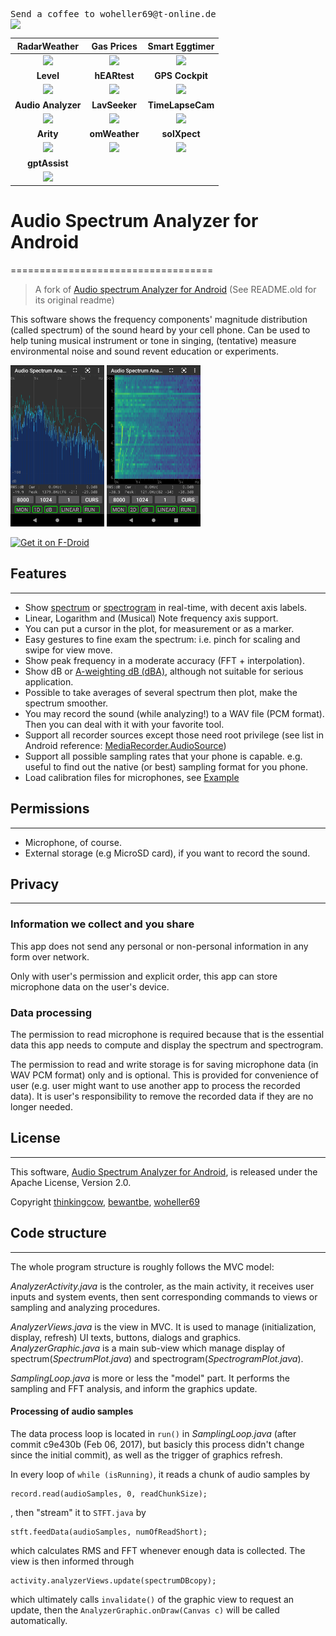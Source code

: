 <pre>Send a coffee to woheller69@t-online.de 
<a href= "https://www.paypal.com/signin"><img  align="left" src="https://www.paypalobjects.com/webstatic/de_DE/i/de-pp-logo-150px.png"></a></pre>


| **RadarWeather** | **Gas Prices** | **Smart Eggtimer** |
|:---:|:---:|:---:|
| [<img src="https://github.com/woheller69/weather/blob/main/fastlane/metadata/android/en-US/images/icon.png" width="50">](https://f-droid.org/packages/org.woheller69.weather/)| [<img src="https://github.com/woheller69/spritpreise/blob/main/fastlane/metadata/android/en-US/images/icon.png" width="50">](https://f-droid.org/packages/org.woheller69.spritpreise/) | [<img src="https://github.com/woheller69/eggtimer/blob/main/fastlane/metadata/android/en-US/images/icon.png" width="50">](https://f-droid.org/packages/org.woheller69.eggtimer/) |
| **Level** | **hEARtest** | **GPS Cockpit** |
| [<img src="https://github.com/woheller69/Level/blob/master/fastlane/metadata/android/en-US/images/icon.png" width="50">](https://f-droid.org/packages/org.woheller69.level/) | [<img src="https://github.com/woheller69/audiometry/blob/new/fastlane/metadata/android/en-US/images/icon.png" width="50">](https://f-droid.org/packages/org.woheller69.audiometry/) | [<img src="https://github.com/woheller69/gpscockpit/blob/master/fastlane/metadata/android/en-US/images/icon.png" width="50">](https://f-droid.org/packages/org.woheller69.gpscockpit/) |
| **Audio Analyzer** | **LavSeeker** | **TimeLapseCam** |
| [<img src="https://github.com/woheller69/audio-analyzer-for-android/blob/master/fastlane/metadata/android/en-US/images/icon.png" width="50">](https://f-droid.org/packages/org.woheller69.audio_analyzer_for_android/) |[<img src="https://github.com/woheller69/lavatories/blob/master/fastlane/metadata/android/en-US/images/icon.png" width="50">](https://f-droid.org/packages/org.woheller69.lavatories/) | [<img src="https://github.com/woheller69/TimeLapseCamera/blob/master/fastlane/metadata/android/en-US/images/icon.png" width="50">](https://f-droid.org/packages/org.woheller69.TimeLapseCam/) |
| **Arity** | **omWeather** | **solXpect** |
| [<img src="https://github.com/woheller69/arity/blob/master/fastlane/metadata/android/en-US/images/icon.png" width="50">](https://f-droid.org/packages/org.woheller69.arity/) | [<img src="https://github.com/woheller69/omweather/blob/master/fastlane/metadata/android/en-US/images/icon.png" width="50">](https://f-droid.org/packages/org.woheller69.omweather/) | [<img src="https://github.com/woheller69/solXpect/blob/main/fastlane/metadata/android/en-US/images/icon.png" width="50">](https://f-droid.org/packages/org.woheller69.solxpect/) |
| **gptAssist** |  |  |
| [<img src="https://github.com/woheller69/gptassist/blob/master/fastlane/metadata/android/en-US/images/icon.png" width="50">](https://f-droid.org/packages/org.woheller69.gptassist/) |  |  |

# Audio Spectrum Analyzer for Android
===================================

>  A fork of [Audio spectrum Analyzer for Android](https://code.google.com/p/audio-analyzer-for-android/) (See README.old for its original readme)

  This software shows the frequency components' magnitude distribution (called spectrum) of the sound heard by your cell phone. Can be used to help tuning musical instrument or tone in singing, (tentative) measure environmental noise and sound revent education or experiments.

  <img src="fastlane/metadata/android/en-US/images/phoneScreenshots/01.png" width="150"/> <img src="fastlane/metadata/android/en-US/images/phoneScreenshots/02.png" width="150"/> 

  <a href="https://f-droid.org/packages/org.woheller69.audio_analyzer_for_android"><img alt="Get it on F-Droid" src="https://fdroid.gitlab.io/artwork/badge/get-it-on.png" height="100"></a>


## Features
--------

* Show [spectrum](http://en.wikipedia.org/wiki/Frequency_spectrum) or [spectrogram](http://en.wikipedia.org/wiki/Spectrogram) in real-time, with decent axis labels.
* Linear, Logarithm and (Musical) Note frequency axis support.
* You can put a cursor in the plot, for measurement or as a marker.
* Easy gestures to fine exam the spectrum: i.e. pinch for scaling and swipe for  view move.
* Show peak frequency in a moderate accuracy (FFT + interpolation).
* Show dB or [A-weighting dB (dBA)](http://en.wikipedia.org/wiki/A-weighting), although not suitable for serious application.
* Possible to take averages of several spectrum then plot, make the spectrum smoother.
* You may record the sound (while analyzing!) to a WAV file (PCM format). Then you can deal with it with your favorite tool.
* Support all recorder sources except those need root privilege (see list in Android reference: [MediaRecorder.AudioSource](http://developer.android.com/reference/android/media/MediaRecorder.AudioSource.html))
* Support all possible sampling rates that your phone is capable. e.g. useful to find out the native (or best) sampling format for you phone.
* Load calibration files for microphones, see [Example](https://github.com/woheller69/audio-analyzer-for-android/blob/master/example_calibration.txt) 

## Permissions
-------------------------

* Microphone, of course.
* External storage (e.g MicroSD card), if you want to record the sound.

## Privacy
-------------------------
### Information we collect and you share

This app does not send any personal or non-personal information in any form over network. 

Only with user's permission and explicit order, this app can store microphone data on the user's device.

### Data processing

The permission to read microphone is required because that is the essential data this app needs to compute and display the spectrum and spectrogram.

The permission to read and write storage is for saving microphone data (in WAV PCM format) only and is optional. 
This is provided for convenience of user (e.g. user might want to use another app to process the recorded data). It is user's responsibility to remove the recorded data if they are no longer needed.


## License
--------

This software, [Audio Spectrum Analyzer for Android](https://github.com/woheller69/audio-analyzer-for-android), is released under the Apache License, Version 2.0.

Copyright [thinkingcow](https://github.com/thinkingcow), [bewantbe](https://github.com/bewantbe), [woheller69](https://github.com/woheller69)


## Code structure
--------------

The whole program structure is roughly follows the MVC model: 

_AnalyzerActivity.java_ is the controler, as the main activity, it receives user inputs and system events, then sent corresponding commands to views or sampling and analyzing procedures.

_AnalyzerViews.java_ is the view in MVC. It is used to manage (initialization, display, refresh) UI texts, buttons, dialogs and graphics.
_AnalyzerGraphic.java_ is a main sub-view which manage display of spectrum(_SpectrumPlot.java_) and spectrogram(_SpectrogramPlot.java_).

_SamplingLoop.java_ is more or less the "model" part. It performs the sampling and FFT analysis, and inform the graphics update.


#### Processing of audio samples
The data process loop is located in `run()` in _SamplingLoop.java_ (after commit c9e430b (Feb 06, 2017), but basicly this process didn't change since the initial commit), as well as the trigger of graphics refresh.

In every loop of `while (isRunning)`, it reads a chunk of audio samples by

    record.read(audioSamples, 0, readChunkSize);

, then "stream" it to `STFT.java` by

    stft.feedData(audioSamples, numOfReadShort);

which calculates RMS and FFT whenever enough data is collected. The view is then informed through

    activity.analyzerViews.update(spectrumDBcopy);

which ultimately calls `invalidate()` of the graphic view to request an update, then the `AnalyzerGraphic.onDraw(Canvas c)` will be called automatically.

